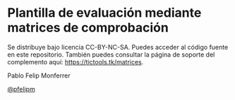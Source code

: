 # Plantilla de evaluación mediante matrices de comprobación

Se distribuye bajo licencia CC-BY-NC-SA. Puedes acceder al código fuente en este repositorio. También puedes consultar la página de soporte del complemento aquí: https://tictools.tk/matrices.

Pablo Felip Monferrer

<a href="https://twitter.com/pfelipm">@pfelipm</a>
